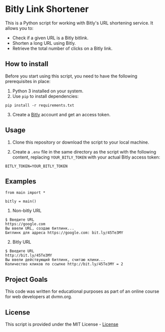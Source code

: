 # Bitly Link Shortener

This is a Python script for working with Bitly's URL shortening service. It allows you to:

- Check if a given URL is a Bitly bitlink.
- Shorten a long URL using Bitly.
- Retrieve the total number of clicks on a Bitly link.

## How to install

Before you start using this script, you need to have the following prerequisites in place:

1. Python 3 installed on your system.
2. Use `pip` to install dependencies:
```
pip install -r requirements.txt
```
3. Create a [Bitly](https://app.bitly.com/) account and get an access token. 

## Usage

1. Clone this repository or download the script to your local machine.

2. Create a `.env` file in the same directory as the script with the following content, replacing `YOUR_BITLY_TOKEN` with your actual Bitly access token:
```
BITLY_TOKEN=YOUR_BITLY_TOKEN
```

## Examples

```
from main import *

bitly = main()
```
1. Non-bitly URL

```
$ Введите URL
https://google.com
Вы ввели URL, создаю битлинк...
Битлинк для адреса https://google.com: bit.ly/45Te3MY
```
2. Bitly URL
```
$ Введите URL
http://bit.ly/45Te3MY
Вы ввели действующий битлинк, считаю клики...
Количество кликов по ссылке http://bit.ly/45Te3MY = 2
```
## Project Goals

This code was written for educational purposes as part of an online course for web developers at dvmn.org.

## License

This script is provided under the MIT License - [License](LICENSE.md)
